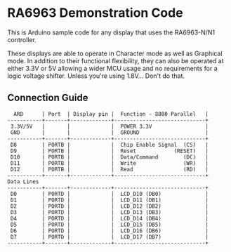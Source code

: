 # RA6963 Demonstration Code
This is Arduino sample code for any display that uses the RA6963-N/N1 controller.

These displays are able to operate in Character mode as well as Graphical mode. In addition to their functional flexibility, they can also be operated at either 3.3V or 5V allowing a wider MCU usage and no requirements for a logic voltage shifter. Unless you're using 1.8V... Don't do that.


## Connection Guide
```
  ARD      | Port  | Display pin |  Function - 8080 Parallel   |
-----------+-------+-------------+-----------------------------+
 3.3V/5V   |       |             |  POWER 3.3V                 |
 GND       |       |             |  GROUND                     |
-----------+-------+-------------+-----------------------------+
 D8        | PORTB |             |  Chip Enable Signal  (CS)   |
 D9        | PORTB |             |  Reset            (RESET)   |
 D10       | PORTB |             |  Data/Command        (DC)   |
 D11       | PORTB |             |  Write               (WR)   |
 D12       | PORTB |             |  Read                (RD)   |
-----------+-------+-------------+-----------------------------+
Data Lines
-----------+-------+-------------+-----------------------------+
 D0        | PORTD |             |  LCD_D10 (DB0)              |
 D1        | PORTD |             |  LCD_D11 (DB1)              |
 D2        | PORTD |             |  LCD_D12 (DB2)              |
 D3        | PORTD |             |  LCD_D13 (DB3)              |
 D4        | PORTD |             |  LCD_D14 (DB4)              |
 D5        | PORTD |             |  LCD_D15 (DB5)              |
 D6        | PORTD |             |  LCD_D16 (DB6)              |
 D7        | PORTD |             |  LCD_D17 (DB7)              |
-----------+-------+-------------+-----------------------------+
```

